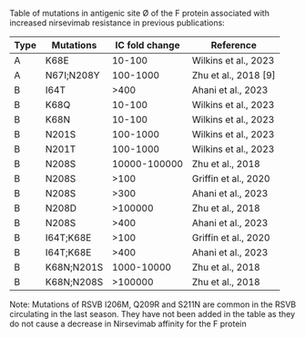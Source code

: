 Table of mutations in antigenic site Ø of the F protein associated with increased nirsevimab resistance in previous publications:

| Type | Mutations  | IC fold change | Reference            |
| ---- | ---------- | -------------- | -------------------- |
| A    | K68E       | 10-100         | Wilkins et al., 2023 |
| A    | N67I;N208Y | 100-1000       | Zhu et al., 2018 [9] |
| B    | I64T       | \>400          | Ahani et al., 2023   |
| B    | K68Q       | 10-100         | Wilkins et al., 2023 |
| B    | K68N       | 10-100         | Wilkins et al., 2023 |
| B    | N201S      | 100-1000       | Wilkins et al., 2023 |
| B    | N201T      | 100-1000       | Wilkins et al., 2023 |
| B    | N208S      | 10000-100000   | Zhu et al., 2018     |
| B    | N208S      | \>100          | Griffin et al., 2020 |
| B    | N208S      | \>300          | Ahani et al., 2023   |
| B    | N208D      | \>100000       | Zhu et al., 2018     |
| B    | N208S      | \>400          | Ahani et al., 2023   |
| B    | I64T;K68E  | \>100          | Griffin et al., 2020 |
| B    | I64T;K68E  | \>400          | Ahani et al., 2023   |
| B    | K68N;N201S | 1000-10000     | Zhu et al., 2018     |
| B    | K68N;N208S | \>100000       | Zhu et al., 2018     |

Note: Mutations of RSVB I206M, Q209R and S211N are common in the RSVB circulating in the last season.
They have not been added in the table as they do not cause a decrease in Nirsevimab affinity for the F protein
